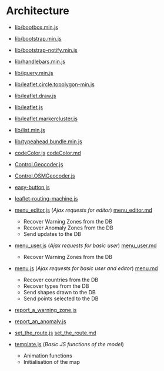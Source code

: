 # Architecture
* [lib/bootbox.min.js](lib/bootbox.min.js)
* [lib/bootstrap.min.js](lib/bootstrap.min.js)
* [lib/bootstrap-notify.min.js](lib/bootstrap-notify.min.js)
* [lib/handlebars.min.js](lib/handlebars.min.js)
* [lib/jquery.min.js](lib/jquery.min.js)
* [lib/leaflet.circle.topolygon-min.js](lib/leaflet.circle.topolygon-min.js)
* [lib/leaflet.draw.js](lib/leaflet.draw.js)
* [lib/leaflet.js](lib/leaflet.js)
* [lib/leaflet.markercluster.js](lib/leaflet.markercluster.js)
* [lib/list.min.js](lib/list.min.js)
* [lib/typeahead.bundle.min.js](lib/typeahead.bundle.min.js)


* [codeColor.js](codeColor.js) [codeColor.md](codeColor.md)
* [Control.Geocoder.js](Control.Geocoder.js)
* [Control.OSMGeocoder.js](Control.OSMGeocoder.js)
* [easy-button.js](easy-button.js)
* [leaflet-routing-machine.js](leaflet-routing-machine.js)
* [menu_editor.js](menu_editor.js) (*Ajax requests for editor*) [menu_editor.md](menu_editor.md)
  * Recover Warning Zones from the DB
  * Recover Anomaly Zones from the DB
  * Send updates to the DB
* [menu_user.js](menu_user.js) (*Ajax requests for basic user*) [menu_user.md](menu_user.md)
  * Recover Warning Zones from the DB
* [menu.js](menu.js) (*Ajax requests for basic user and editor*) [menu.md](menu.md)
  * Recover countries from the DB
  * Recover types from the DB
  * Send shapes drawn to the DB
  * Send points selected to the DB
* [report_a_warning_zone.js](report_a_warning_zone.js)
* [report_an_anomaly.js](report_an_anomaly.js)
* [set_the_route.js](set_the_route.js) [set_the_route.md](set_the_route.md)
* [template.js](template.js) (*Basic JS functions of the model*)
  * Animation functions
  * Initialisation of the map
